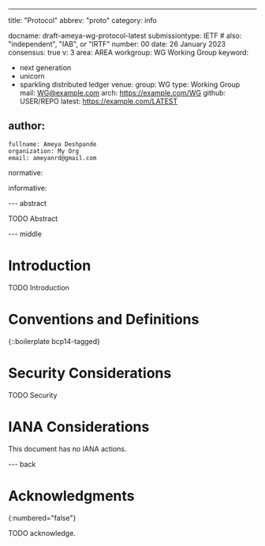 ---
title: "Protocol"
abbrev: "proto"
category: info

docname: draft-ameya-wg-protocol-latest
submissiontype: IETF  # also: "independent", "IAB", or "IRTF"
number: 00
date: 26 January 2023
consensus: true
v: 3
area: AREA
workgroup: WG Working Group
keyword:
 - next generation
 - unicorn
 - sparkling distributed ledger
venue:
  group: WG
  type: Working Group
  mail: WG@example.com
  arch: https://example.com/WG
  github: USER/REPO
  latest: https://example.com/LATEST

author:
 -
    fullname: Ameya Deshpande
    organization: My Org
    email: ameyanrd@gmail.com

normative:

informative:


--- abstract

TODO Abstract


--- middle

# Introduction

TODO Introduction


# Conventions and Definitions

{::boilerplate bcp14-tagged}


# Security Considerations

TODO Security


# IANA Considerations

This document has no IANA actions.


--- back

# Acknowledgments
{:numbered="false"}

TODO acknowledge.
